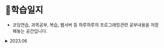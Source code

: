 # 📒학습일지
+ 코딩연습, 과목공부, 복습, 웹서버 등 하루하루의 프로그래밍관련 공부내용을 저장해놓는 공간입니다.

<details>
  <summary>2023.06</summary>
  <ul>
    <li><a href="2023-06-05.md">2023-06-05</a></li>
    <li><a href="2023-06-15.md">2023-06-15</a></li>
    <li><a href="2023-06-16.md">2023-06-16</a></li>
  </ul>
</details>

